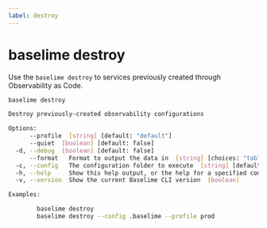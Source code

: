 ```yaml
---
label: destroy
---
```


# baselime destroy

Use the `baselime destroy` to services previously created through Observability as Code.

```bash :icon-terminal: terminal
baselime destroy

Destroy previously-created observability configurations

Options:
      --profile  [string] [default: "default"]
      --quiet  [boolean] [default: false]
  -d, --debug  [boolean] [default: false]
      --format   Format to output the data in  [string] [choices: "table", "json"] [default: "table"]
  -c, --config   The configuration folder to execute  [string] [default: ".baselime"]
  -h, --help     Show this help output, or the help for a specified command or subcommand  [boolean]
  -v, --version  Show the current Baselime CLI version  [boolean]

Examples:

        baselime destroy
        baselime destroy --config .baselime --profile prod

```
